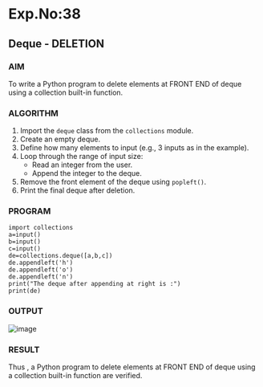 # Exp.No:38  
## Deque - DELETION
### AIM  
To write a Python program to delete elements at FRONT END of deque using a collection built-in function.
### ALGORITHM  

1. Import the `deque` class from the `collections` module.  
2. Create an empty deque.  
3. Define how many elements to input (e.g., 3 inputs as in the example).  
4. Loop through the range of input size:  
   - Read an integer from the user.  
   - Append the integer to the deque.  
5. Remove the front element of the deque using `popleft()`.  
6. Print the final deque after deletion.  
### PROGRAM  
```
import collections
a=input()
b=input()
c=input()
de=collections.deque([a,b,c])
de.appendleft('h')
de.appendleft('o')
de.appendleft('n')
print("The deque after appending at right is :")
print(de)
```
### OUTPUT
![image](https://github.com/user-attachments/assets/fc714ed4-6147-4d25-8caa-e589fa9aea75)
### RESULT
Thus , a Python program to delete elements at FRONT END of deque using a collection built-in function are verified.
